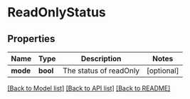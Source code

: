 # ReadOnlyStatus

## Properties
Name | Type | Description | Notes
------------ | ------------- | ------------- | -------------
**mode** | **bool** | The status of readOnly | [optional] 

[[Back to Model list]](../README.md#documentation-for-models) [[Back to API list]](../README.md#documentation-for-api-endpoints) [[Back to README]](../README.md)


